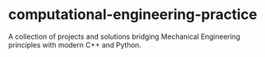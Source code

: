 # computational-engineering-practice
A collection of projects and solutions bridging Mechanical Engineering principles with modern C++ and Python.
